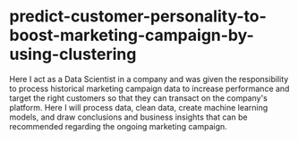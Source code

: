 # predict-customer-personality-to-boost-marketing-campaign-by-using-clustering
Here I act as a Data Scientist in a company and was given the responsibility to process historical marketing campaign data to increase performance and target the right customers so that they can transact on the company's platform. Here I will process data, clean data, create machine learning models, and draw conclusions and business insights that can be recommended regarding the ongoing marketing campaign.
